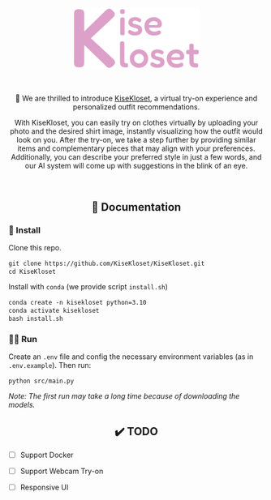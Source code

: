 <div align="center">
  <p>
    <a align="center" href="http://selab.edu.vn:20440" target="_blank">
      <img width="50%" src="https://raw.githubusercontent.com/KiseKloset/KiseKloset/assets/logo.png"></a>
  </p>
<br>

🤩 We are thrilled to introduce <a href="http://selab.edu.vn:20440">KiseKloset</a>, a virtual try-on experience and personalized outfit recommendations.

With KiseKloset, you can easily try on clothes virtually by uploading your photo and the desired shirt image, instantly visualizing how the outfit would look on you. After the try-on, we take a step further by providing similar items and complementary pieces that may align with your preferences. Additionally, you can describe your preferred style in just a few words, and our AI system will come up with suggestions in the blink of an eye.
</div>
<br>

## <div align="center">📝 Documentation</div>
### 🧰 Install
Clone this repo.
```
git clone https://github.com/KiseKloset/KiseKloset.git
cd KiseKloset
```

Install with `conda` (we provide script `install.sh`)
```
conda create -n kisekloset python=3.10
conda activate kisekloset
bash install.sh
```

### 👨‍💻 Run
Create an `.env` file and config the necessary environment variables (as in `.env.example`). Then run:
```
python src/main.py
```

*Note: The first run may take a long time because of downloading the models.*

## <div align="center">✔️ TODO</div>
- [ ] Support Docker
- [ ] Support Webcam Try-on
- [ ] Responsive UI

